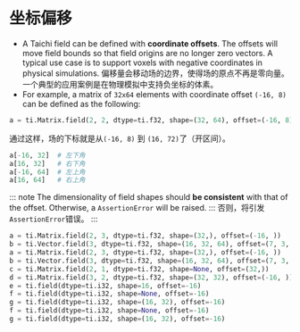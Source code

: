 # 坐标偏移

- A Taichi field can be defined with **coordinate offsets**. The offsets will move field bounds so that field origins are no longer zero vectors. A typical use case is to support voxels with negative coordinates in physical simulations. 偏移量会移动场的边界，使得场的原点不再是零向量。 一个典型的应用案例是在物理模拟中支持负坐标的体素。
- For example, a matrix of `32x64` elements with coordinate offset `(-16, 8)` can be defined as the following:

```python
a = ti.Matrix.field(2, 2, dtype=ti.f32, shape=(32, 64), offset=(-16, 8))
```

通过这样，场的下标就是从`(-16, 8)` 到 `(16, 72)`了（开区间）。

```python
a[-16, 32]  # 左下角
a[16, 32]   # 右下角
a[-16, 64]  # 左上角
a[16, 64]   # 右上角
```

::: note
The dimensionality of field shapes should **be consistent** with that of the offset. Otherwise, a `AssertionError` will be raised. ::: 否则，将引发`AssertionError`错误。
:::

```python
a = ti.Matrix.field(2, 3, dtype=ti.f32, shape=(32,), offset=(-16, ))          # 有效！
b = ti.Vector.field(3, dtype=ti.f32, shape=(16, 32, 64), offset=(7, 3, -4))   # 有效！
a = ti.Matrix.field(2, 3, dtype=ti.f32, shape=(32,), offset=(-16, ))          # Works!
b = ti.Vector.field(3, dtype=ti.f32, shape=(16, 32, 64), offset=(7, 3, -4))   # Works!
c = ti.Matrix.field(2, 1, dtype=ti.f32, shape=None, offset=(32,))             # AssertionError
d = ti.Matrix.field(3, 2, dtype=ti.f32, shape=(32, 32), offset=(-16, ))       # AssertionError
e = ti.field(dtype=ti.i32, shape=16, offset=-16)                              # Works!
f = ti.field(dtype=ti.i32, shape=None, offset=-16)                            # AssertionError
g = ti.field(dtype=ti.i32, shape=(16, 32), offset=-16)                        # AssertionError
f = ti.field(dtype=ti.i32, shape=None, offset=-16)                            # 断言错误
g = ti.field(dtype=ti.i32, shape=(16, 32), offset=-16)                        # 断言错误
```
